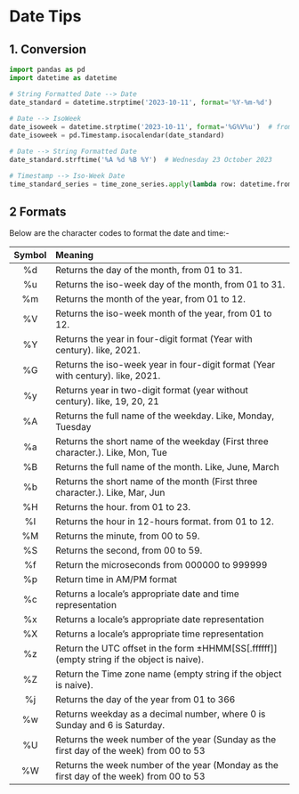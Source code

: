 # Date Tips

## 1. Conversion
```python
import pandas as pd
import datetime as datetime 

# String Formatted Date --> Date
date_standard = datetime.strptime('2023-10-11', format='%Y-%m-%d')
 
# Date --> IsoWeek
date_isoweek = datetime.strptime('2023-10-11', format='%G%V%u')  # from Python 3.6
date_isoweek = pd.Timestamp.isocalendar(date_standard)

# Date --> String Formatted Date
date_standard.strftime('%A %d %B %Y')  # Wednesday 23 October 2023

# Timestamp --> Iso-Week Date
time_standard_series = time_zone_series.apply(lambda row: datetime.fromisoformat(row))
```

## 2 Formats
Below are the character codes to format the date and time:-

|Symbol| Meaning                                                                                    |
|:----:|:-------------------------------------------------------------------------------------------|
| %d   |Returns the day of the month, from 01 to 31.                                                |
| %u   |Returns the iso-week day of the month, from 01 to 31.                                       |
| %m   |Returns the month of the year, from 01 to 12.                                               |
| %V   |Returns the iso-week month of the year, from 01 to 12.                                      |
| %Y   |Returns the year in four-digit format (Year with century). like, 2021.                      |
| %G   |Returns the iso-week year in four-digit format (Year with century). like, 2021.             |
| %y   |Returns year in two-digit format (year without century). like, 19, 20, 21                   |
| %A   |Returns the full name of the weekday. Like, Monday, Tuesday                                 |
| %a   |Returns the short name of the weekday (First three character.). Like, Mon, Tue              |
| %B   |Returns the full name of the month. Like, June, March                                       |
| %b   |Returns the short name of the month (First three character.). Like, Mar, Jun                |
| %H   |Returns the hour. from 01 to 23.                                                            |
| %I   |Returns the hour in 12-hours format. from 01 to 12.                                         |
| %M   |Returns the minute, from 00 to 59.                                                          |
| %S   |Returns the second, from 00 to 59.                                                          |
| %f   |Return the microseconds from 000000 to 999999                                               |
| %p   |Return time in AM/PM format                                                                 |
| %c   |Returns a locale’s appropriate date and time representation                                 |
| %x   |Returns a locale’s appropriate date representation                                          |
| %X   |Returns a locale’s appropriate time representation                                          |
| %z   |Return the UTC offset in the form ±HHMM[SS[.ffffff]] (empty string if the object is naive). |
| %Z   |Return the Time zone name (empty string if the object is naive).                            |
| %j   |Returns the day of the year from 01 to 366                                                  |
| %w   |Returns weekday as a decimal number, where 0 is Sunday and 6 is Saturday.                   |
| %U   |Returns the week number of the year (Sunday as the first day of the week) from 00 to 53     |
| %W   |Returns the week number of the year (Monday as the first day of the week) from 00 to 53     |